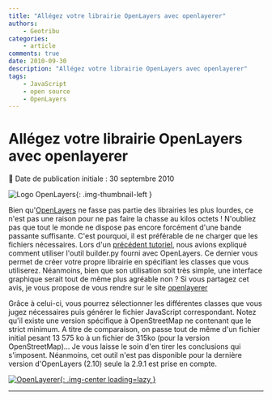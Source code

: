 ```yaml
---
title: "Allégez votre librairie OpenLayers avec openlayerer"
authors:
    - Geotribu
categories:
    - article
comments: true
date: 2010-09-30
description: "Allégez votre librairie OpenLayers avec openlayerer"
tags:
    - JavaScript
    - open source
    - OpenLayers
---
```


# Allégez votre librairie OpenLayers avec openlayerer

:calendar: Date de publication initiale : 30 septembre 2010

![Logo OpenLayers](https://cdn.geotribu.fr/img/logos-icones/logiciels_librairies/openlayers.png "Logo OpenLayers"){: .img-thumbnail-left }

Bien qu'[OpenLayers](https://openlayers.org/) ne fasse pas partie des librairies les plus lourdes, ce n'est pas une raison pour ne pas faire la chasse au kilos octets ! N'oubliez pas que tout le monde ne dispose pas encore forcément d'une bande passante suffisante. C'est pourquoi, il est préférable de ne charger que les fichiers nécessaires. Lors d'un [précédent tutoriel](http://geotribu.net/node/52), nous avions expliqué comment utiliser l'outil builder.py fourni avec OpenLayers. Ce dernier vous permet de créer votre propre librairie en spécifiant les classes que vous utiliserez. Néanmoins, bien que son utilisation soit très simple, une interface graphique serait tout de même plus agréable non ? Si vous partagez cet avis, je vous propose de vous rendre sur le site [openlayerer](http://openlayerer.appspot.com/)

Grâce à celui-ci, vous pourrez sélectionner les différentes classes que vous jugez nécessaires puis générer le fichier JavaScript correspondant. Notez qu'il existe une version spécifique à OpenStreetMap ne contenant que le strict minimum. A titre de comparaison, on passe tout de même d'un fichier initial pesant 13 575 ko à un fichier de 315ko (pour la version OpenStreetMap)... Je vous laisse le soin d'en tirer les conclusions qui s'imposent. Néanmoins, cet outil n'est pas disponible pour la dernière version d'OpenLayers (2.10) seule la 2.9.1 est prise en compte.

[![OpenLayerer](https://cdn.geotribu.fr/img/articles-blog-rdp/articles/2010/openlayerer.png "OpenLayerer"){: .img-center loading=lazy }](http://openlayerer.appspot.com/)

----

<!-- geotribu:authors-block -->
